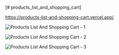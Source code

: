 [# products_list_and_shopping_cart]

https://products-list-and-shopping-cart.vercel.app/

![Products List And Shopping Cart - 1](https://github.com/muslumhanerol/products_list_and_shopping_cart/assets/132482365/e44d911a-a967-4075-90f5-546480b932be)

![Products List And Shopping Cart - 2](https://github.com/muslumhanerol/products_list_and_shopping_cart/assets/132482365/40fd1571-654e-4cf2-85b9-d067e4bade1b)

![Products List And Shopping Cart - 3](https://github.com/muslumhanerol/products_list_and_shopping_cart/assets/132482365/31f86236-0205-4397-a0f8-efacb0ae1570)
